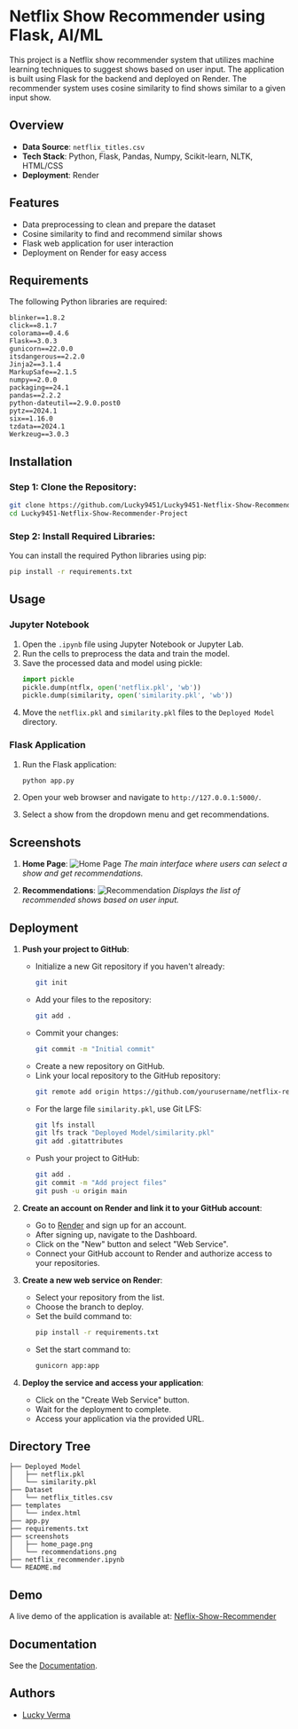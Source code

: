 
# Netflix Show Recommender using Flask, AI/ML

This project is a Netflix show recommender system that utilizes machine learning techniques to suggest shows based on user input. The application is built using Flask for the backend and deployed on Render. The recommender system uses cosine similarity to find shows similar to a given input show.


## Overview
- **Data Source**: `netflix_titles.csv`
- **Tech Stack**: Python, Flask, Pandas, Numpy, Scikit-learn, NLTK, HTML/CSS
- **Deployment**: Render


## Features

- Data preprocessing to clean and prepare the dataset
- Cosine similarity to find and recommend similar shows
- Flask web application for user interaction
- Deployment on Render for easy access


## Requirements

The following Python libraries are required:

```plaintext
blinker==1.8.2
click==8.1.7
colorama==0.4.6
Flask==3.0.3
gunicorn==22.0.0
itsdangerous==2.2.0
Jinja2==3.1.4
MarkupSafe==2.1.5
numpy==2.0.0
packaging==24.1
pandas==2.2.2
python-dateutil==2.9.0.post0
pytz==2024.1
six==1.16.0
tzdata==2024.1
Werkzeug==3.0.3
```

## Installation

### Step 1: Clone the Repository:

```bash
git clone https://github.com/Lucky9451/Lucky9451-Netflix-Show-Recommender-Project.git
cd Lucky9451-Netflix-Show-Recommender-Project
```

### Step 2: Install Required Libraries:

You can install the required Python libraries using pip:
```bash
pip install -r requirements.txt
```
## Usage

### Jupyter Notebook

1. Open the `.ipynb` file using Jupyter Notebook or Jupyter Lab.
2. Run the cells to preprocess the data and train the model.
3. Save the processed data and model using pickle:
    ```python
    import pickle
    pickle.dump(ntflx, open('netflix.pkl', 'wb'))
    pickle.dump(similarity, open('similarity.pkl', 'wb'))
    ```
4. Move the `netflix.pkl` and `similarity.pkl` files to the `Deployed Model` directory.

### Flask Application

1. Run the Flask application:
    ```bash
    python app.py
    ```

2. Open your web browser and navigate to `http://127.0.0.1:5000/`.

3. Select a show from the dropdown menu and get recommendations.
## Screenshots


1. **Home Page**:
    ![Home Page](Screenshots/home_page.PNG)
    *The main interface where users can select a show and get recommendations.*

2. **Recommendations**:
    ![Recommendation](Screenshots/recommendation.PNG)
    *Displays the list of recommended shows based on user input.*
## Deployment

1. **Push your project to GitHub**:
    - Initialize a new Git repository if you haven't already:
      ```bash
      git init
      ```
    - Add your files to the repository:
      ```bash
      git add .
      ```
    - Commit your changes:
      ```bash
      git commit -m "Initial commit"
      ```
    - Create a new repository on GitHub.
    - Link your local repository to the GitHub repository:
      ```bash
      git remote add origin https://github.com/yourusername/netflix-recommender.git
      ```
    - For the large file `similarity.pkl`, use Git LFS:
      ```bash
      git lfs install
      git lfs track "Deployed Model/similarity.pkl"
      git add .gitattributes
      ```
    - Push your project to GitHub:
      ```bash
      git add .
      git commit -m "Add project files"
      git push -u origin main
      ```

2. **Create an account on Render and link it to your GitHub account**:
    - Go to [Render](https://render.com) and sign up for an account.
    - After signing up, navigate to the Dashboard.
    - Click on the "New" button and select "Web Service".
    - Connect your GitHub account to Render and authorize access to your repositories.

3. **Create a new web service on Render**:
    - Select your repository from the list.
    - Choose the branch to deploy.
    - Set the build command to:
      ```bash
      pip install -r requirements.txt
      ```
    - Set the start command to:
      ```bash
      gunicorn app:app
      ```

4. **Deploy the service and access your application**:
    - Click on the "Create Web Service" button.
    - Wait for the deployment to complete.
    - Access your application via the provided URL.


## Directory Tree

```plaintext
├── Deployed Model
│   ├── netflix.pkl
│   └── similarity.pkl
├── Dataset
│   └── netflix_titles.csv
├── templates
│   └── index.html
├── app.py
├── requirements.txt
├── screenshots
│   ├── home_page.png
│   └── recommendations.png
├── netflix_recommender.ipynb
└── README.md
```
## Demo

A live demo of the application is available at: [Neflix-Show-Recommender](https://lucky9451-netflix-show-recommender.onrender.com/)


## Documentation

See the [Documentation]().


## Authors

- [Lucky Verma](https://github.com/Lucky9451)

